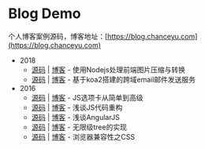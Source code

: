 # Blog Demo
个人博客案例源码，博客地址：[https://blog.chanceyu.com](https://blog.chanceyu.com)

* 2018
    * [源码](nodejs/front-end-optimization-image) | [博客](https://blog.chanceyu.com/article/2018-11/front-end-optimization-image/) - 使用Nodejs处理前端图片压缩与转换
    * [源码](nodejs/koa2-email-cors) | [博客](https://blog.chanceyu.com/article/2018-08/koa2-email-cors/) - 基于koa2搭建的跨域email邮件发送服务
* 2016
    * [源码](javascript/tab) | [博客](https://blog.chanceyu.com/article/2016-03/tab/) - JS选项卡从简单到高级
    * [源码](javascript/code-refactoring) | [博客](https://blog.chanceyu.com/article/2016-05/code-refactoring/) - 浅谈JS代码重构
    * [源码](javascript/angularjs) | [博客](https://blog.chanceyu.com/article/2016-06/angularjs/) - 浅谈AngularJS
    * [源码](javascript/infinite-tree) | [博客](https://blog.chanceyu.com/article/2016-07/infinite-tree/) - 无限级tree的实现
    * [源码](css/compatibility) | [博客](https://blog.chanceyu.com/article/2016-04/compatibility/) - 浏览器兼容性之CSS